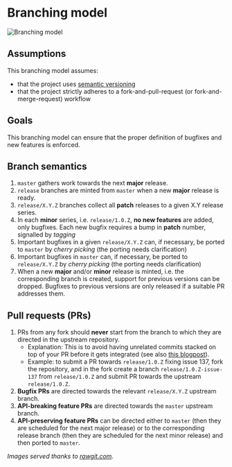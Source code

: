 # Branching model

![Branching model](https://cdn.rawgit.com/dev-cafe/branching-model/54f2f2aa2cf7a0bece/images/branching_model.png)


## Assumptions

This branching model assumes:

* that the project uses [semantic versioning](http://semver.org)
* that the project strictly adheres to a fork-and-pull-request (or fork-and-merge-request) workflow


## Goals

This branching model can ensure that the proper definition of bugfixes and new
features is enforced.


## Branch semantics

1. `master` gathers work towards the next **major** release.
2. `release` branches are minted from `master` when a new **major** release is ready.
3. `release/X.Y.Z` branches collect all **patch** releases to a given X.Y
   release series.
4. In each **minor** series, i.e. `release/1.0.Z`, **no new features** are
   added, only bugfixes. Each new bugfix requires a bump in **patch** number,
   signalled by _tagging_
5. Important bugfixes in a given `release/X.Y.Z` can, if necessary, be ported
   to `master` by _cherry picking_ (the porting needs clarification)
6. Important bugfixes in `master` can, if necessary, be ported to
   `release/X.Y.Z` by _cherry picking_ (the porting needs clarification)
7. When a new **major** and/or **minor** release is minted, i.e. the
   corresponding branch is created, support for previous versions can be
   dropped. Bugfixes to previous versions are only released if a suitable PR
   addresses them.


## Pull requests (PRs)

1. PRs from any fork should __never__ start from the branch to which they are
   directed in the upstream repository.
   - Explanation: This is to avoid having unrelated commits stacked on top of your PR before it gets integrated
     (see also [this blogpost](http://blog.jasonmeridth.com/posts/do-not-issue-pull-requests-from-your-master-branch/)).
   - Example: to submit a PR towards `release/1.0.Z` fixing issue 137,
     fork the repository, and in the fork
     create a branch `release/1.0.Z-issue-137` from `release/1.0.Z`
     and submit PR towards the upstream `release/1.0.Z`.
2. **Bugfix PRs** are directed towards the relevant `release/X.Y.Z` upstream branch.
3. **API-breaking feature PRs** are directed towards the `master` upstream branch.
4. **API-preserving feature PRs** can be directed either to `master` (then they are scheduled for the next major release)
   or to the corresponding release branch (then they are scheduled for the next minor release) and then ported to `master`.

_Images served thanks to [rawgit.com](https://rawgit.com)_.
